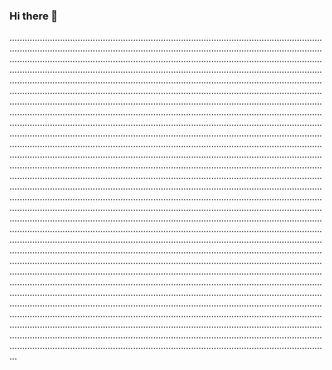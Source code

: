 ### Hi there 👋

...........................................................................................................................................................................................................................................................................................................................................................................................................................................................................................................................................................................................................................................................................................................................................................................................................................................................................................................................................................................................................................................................................................................................................................................................................................................................................................................................................................................................................................................................................................................................................................................................................................................................................................................................................................................................................................................................................................................................................................................................................................................................................................................................................................................................................................................................................................................................................................................................................................................................................................................................................................................................................................................................................................................................................................................................................................................................................................................................................................................................................................................................................................................................................................................................................................................................................................................................................................................................................................................................................................................................................................................................................................................................................................................................................................................................................................................................................